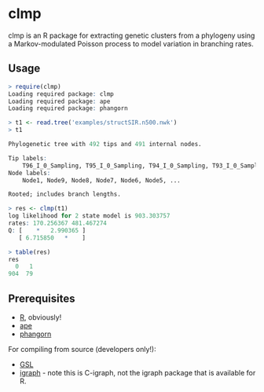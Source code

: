 # clmp

clmp is an R package for extracting genetic clusters from a phylogeny using a Markov-modulated Poisson process to model variation in branching rates.

## Usage
```R
> require(clmp)
Loading required package: clmp
Loading required package: ape
Loading required package: phangorn

> t1 <- read.tree('examples/structSIR.n500.nwk')
> t1

Phylogenetic tree with 492 tips and 491 internal nodes.

Tip labels:
	T96_I_0_Sampling, T95_I_0_Sampling, T94_I_0_Sampling, T93_I_0_Sampling, T92_I_0_Sampling, T91_I_0_Sampling, ...
Node labels:
	Node1, Node9, Node8, Node7, Node6, Node5, ...

Rooted; includes branch lengths.

> res <- clmp(t1)
log likelihood for 2 state model is 903.303757
rates: 170.256367 481.467274 
Q: [    *   2.990365 ]
   [ 6.715850   *    ]

> table(res)
res
  0   1 
904  79 
```

## Prerequisites

* [R](cran.r-project.org), obviously!
* [ape](https://cran.r-project.org/web/packages/ape/index.html)
* [phangorn](https://cran.r-project.org/web/packages/phangorn/index.html)

For compiling from source (developers only!):
* [GSL](http://www.gnu.org/software/gsl/)
* [igraph](https://github.com/igraph/igraph) - note this is C-igraph, not the igraph package that is available for R.

